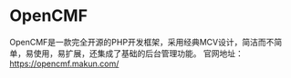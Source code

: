 # OpenCMF

OpenCMF是一款完全开源的PHP开发框架，采用经典MCV设计，简洁而不简单，易使用，易扩展，还集成了基础的后台管理功能。
官网地址：https://opencmf.makun.com/


